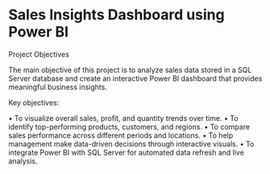 # Sales Insights Dashboard using Power BI
Project Objectives

The main objective of this project is to analyze sales data stored in a SQL Server database and create an interactive Power BI dashboard that provides meaningful business insights.

Key objectives:

•	To visualize overall sales, profit, and quantity trends over time.
•	To identify top-performing products, customers, and regions.
•	To compare sales performance across different periods and locations.
•	To help management make data-driven decisions through interactive visuals.
•	To integrate Power BI with SQL Server for automated data refresh and live analysis.
